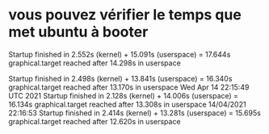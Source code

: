 # vous pouvez vérifier le temps que met ubuntu à booter

Startup finished in 2.552s (kernel) + 15.091s (userspace) = 17.644s graphical.target reached after 14.298s in userspace


Startup finished in 2.498s (kernel) + 13.841s (userspace) = 16.340s graphical.target reached after 13.170s in userspace
Wed Apr 14 22:15:49 UTC 2021
Startup finished in 2.128s (kernel) + 14.006s (userspace) = 16.134s graphical.target reached after 13.308s in userspace
14/04/2021 22:16:53
Startup finished in 2.414s (kernel) + 13.281s (userspace) = 15.695s graphical.target reached after 12.620s in userspace
